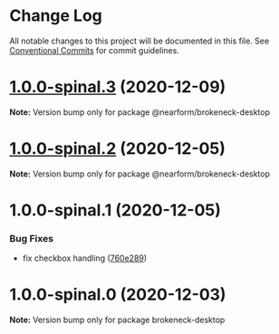# Change Log

All notable changes to this project will be documented in this file.
See [Conventional Commits](https://conventionalcommits.org) for commit guidelines.

# [1.0.0-spinal.3](https://github.com/nearform/brokeneck/compare/@nearform/brokeneck-desktop@1.0.0-spinal.2...@nearform/brokeneck-desktop@1.0.0-spinal.3) (2020-12-09)

**Note:** Version bump only for package @nearform/brokeneck-desktop





# [1.0.0-spinal.2](https://github.com/nearform/brokeneck/compare/@nearform/brokeneck-desktop@1.0.0-spinal.1...@nearform/brokeneck-desktop@1.0.0-spinal.2) (2020-12-05)

**Note:** Version bump only for package @nearform/brokeneck-desktop





# 1.0.0-spinal.1 (2020-12-05)


### Bug Fixes

* fix checkbox handling ([760e289](https://github.com/nearform/brokeneck/commit/760e289073a32bd7b3b2b08e330e37b34fb56239))





# 1.0.0-spinal.0 (2020-12-03)

**Note:** Version bump only for package brokeneck-desktop
